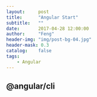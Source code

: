 ```yaml
---
layout:     post
title:      "Angular Start"
subtitle:   ""
date:       2017-04-28 12:00:00
author:     "Feng"
header-img: "img/post-bg-04.jpg"
header-mask: 0.3
catalog:    false
tags:
    - Angular
---
```


## @angular/cli